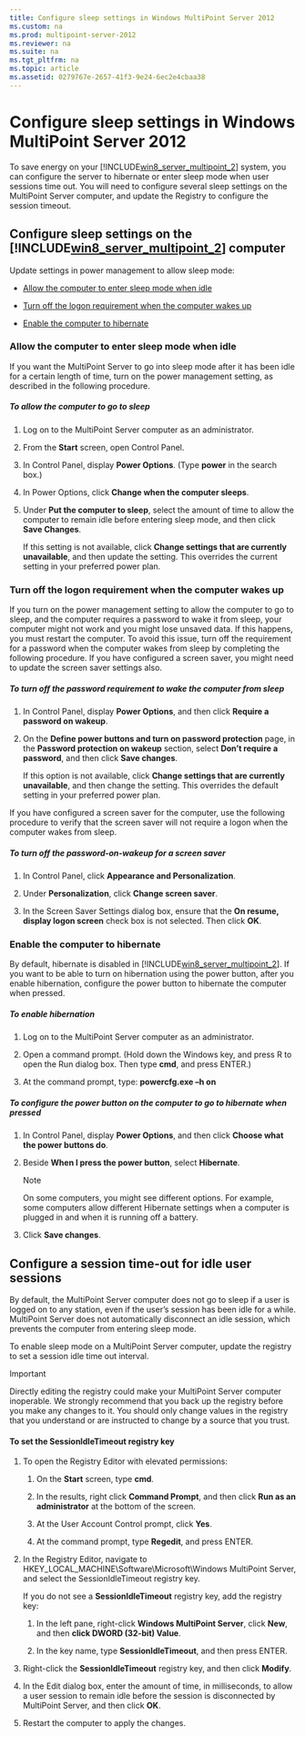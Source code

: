 ```yaml
---
title: Configure sleep settings in Windows MultiPoint Server 2012
ms.custom: na
ms.prod: multipoint-server-2012
ms.reviewer: na
ms.suite: na
ms.tgt_pltfrm: na
ms.topic: article
ms.assetid: 0279767e-2657-41f3-9e24-6ec2e4cbaa38
---
```

# Configure sleep settings in Windows MultiPoint Server 2012
To save energy on your [!INCLUDE[win8_server_multipoint_2](../Token/win8_server_multipoint_2_md.md)] system, you can configure the server to hibernate or enter sleep mode when user sessions time out. You will need to configure several sleep settings on the MultiPoint Server computer, and update the Registry to configure the session timeout.  
  
## Configure sleep settings on the [!INCLUDE[win8_server_multipoint_2](../Token/win8_server_multipoint_2_md.md)] computer  
Update settings in power management to allow sleep mode:  
  
-   [Allow the computer to enter sleep mode when idle](#BKMK_AllowComputerToEnterSleepMode)  
  
-   [Turn off the logon requirement when the computer wakes up](#BKMK_TurnOffLoggingRequirement)  
  
-   [Enable the computer to hibernate](#BKMK_EnableComputerToHibernate)  
  
### <a name="BKMK_AllowComputerToEnterSleepMode"></a>Allow the computer to enter sleep mode when idle  
If you want the MultiPoint Server to go into sleep mode after it has been idle for a certain length of time, turn on the power management setting, as described in the following procedure.  
  
##### To allow the computer to go to sleep  
  
1.  Log on to the MultiPoint Server computer as an administrator.  
  
2.  From the **Start** screen, open Control Panel.  
  
3.  In Control Panel, display **Power Options**. \(Type **power** in the search box.\)  
  
4.  In Power Options, click **Change when the computer sleeps**.  
  
5.  Under **Put the computer to sleep**, select the amount of time to allow the computer to remain idle before entering sleep mode, and then click **Save Changes**.  
  
    If this setting is not available, click **Change settings that are currently unavailable**, and then update the setting. This overrides the current setting in your preferred power plan.  
  
### <a name="BKMK_TurnOffLoggingRequirement"></a>Turn off the logon requirement when the computer wakes up  
If you turn on the power management setting to allow the computer to go to sleep, and the computer requires a password to wake it from sleep, your computer might not work and you might lose unsaved data. If this happens, you must restart the computer. To avoid this issue, turn off the requirement for a password when the computer wakes from sleep by completing the following procedure. If you have configured a screen saver, you might need to update the screen saver settings also.  
  
##### To turn off the password requirement to wake the computer from sleep  
  
1.  In Control Panel, display **Power Options**, and then click **Require a password on wakeup**.  
  
2.  On the **Define power buttons and turn on password protection** page, in the **Password protection on wakeup** section, select **Don’t require a password**, and then click **Save changes**.  
  
    If this option is not available, click **Change settings that are currently unavailable**, and then change the setting. This overrides the default setting in your preferred power plan.  
  
If you have configured a screen saver for the computer, use the following procedure to verify that the screen saver will not require a logon when the computer wakes from sleep.  
  
##### To turn off the password\-on\-wakeup for a screen saver  
  
1.  In Control Panel, click **Appearance and Personalization**.  
  
2.  Under **Personalization**, click **Change screen saver**.  
  
3.  In the Screen Saver Settings dialog box, ensure that the **On resume, display logon screen** check box is not selected. Then click **OK**.  
  
### <a name="BKMK_EnableComputerToHibernate"></a>Enable the computer to hibernate  
By default, hibernate is disabled in [!INCLUDE[win8_server_multipoint_2](../Token/win8_server_multipoint_2_md.md)]. If you want to be able to turn on hibernation using the power button, after you enable hibernation, configure the power button to hibernate the computer when pressed.  
  
##### To enable hibernation  
  
1.  Log on to the MultiPoint Server computer as an administrator.  
  
2.  Open a command prompt. \(Hold down the Windows key, and press R to open the Run dialog box. Then type **cmd**, and press ENTER.\)  
  
3.  At the command prompt, type: **powercfg.exe –h on**  
  
##### To configure the power button on the computer to go to hibernate when pressed  
  
1.  In Control Panel, display **Power Options**, and then click **Choose what the power buttons do**.  
  
2.  Beside **When I press the power button**, select **Hibernate**.  
  
    > [!NOTE]  
    > On some computers, you might see different options. For example, some computers allow different Hibernate settings when a computer is plugged in and when it is running off a battery.  
  
3.  Click **Save changes**.  
  
## Configure a session time\-out for idle user sessions  
By default, the MultiPoint Server computer does not go to sleep if a user is logged on to any station, even if the user’s session has been idle for a while. MultiPoint Server does not automatically disconnect an idle session, which prevents the computer from entering sleep mode.  
  
To enable sleep mode on a MultiPoint Server computer, update the registry to set a session idle time out interval.  
  
> [!IMPORTANT]  
> Directly editing the registry could make your MultiPoint Server computer inoperable. We strongly recommend that you back up the registry before you make any changes to it. You should only change values in the registry that you understand or are instructed to change by a source that you trust.  
  
#### To set the SessionIdleTimeout registry key  
  
1.  To open the Registry Editor with elevated permissions:  
  
    1.  On the **Start** screen, type **cmd**.  
  
    2.  In the results, right click **Command Prompt**, and then click **Run as an administrator** at the bottom of the screen.  
  
    3.  At the User Account Control prompt, click **Yes**.  
  
    4.  At the command prompt, type **Regedit**, and press ENTER.  
  
2.  In the Registry Editor, navigate to HKEY\_LOCAL\_MACHINE\\Software\\Microsoft\\Windows MultiPoint Server, and select the SessionIdleTimeout registry key.  
  
    If you do not see a **SessionIdleTimeout** registry key, add the registry key:  
  
    1.  In the left pane, right\-click **Windows MultiPoint Server**, click **New**, and then **click DWORD \(32\-bit\) Value**.  
  
    2.  In the key name, type **SessionIdleTimeout**, and then press ENTER.  
  
3.  Right\-click the **SessionIdleTimeout** registry key, and then click **Modify**.  
  
4.  In the Edit dialog box, enter the amount of time, in milliseconds, to allow a user session to remain idle before the session is disconnected by MultiPoint Server, and then click **OK**.  
  
5.  Restart the computer to apply the changes.  
  
